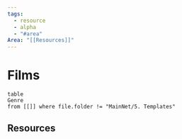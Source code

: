 ```yaml
---
tags:
  - resource
  - alpha
  - "#area"
Area: "[[Resources]]"
---
```


# Films
```dataview
table
Genre
from [[]] where file.folder != "MainNet/5. Templates"
```


## Resources
